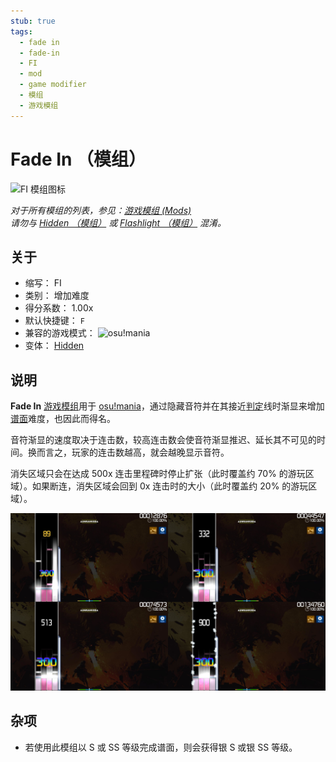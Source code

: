 ```yaml
---
stub: true
tags:
  - fade in
  - fade-in
  - FI
  - mod
  - game modifier
  - 模组
  - 游戏模组
---
```


# Fade In （模组）

![FI 模组图标](/wiki/shared/mods/FI.png "Fade In (FI) 模组图标")

*对于所有模组的列表，参见：[游戏模组 (Mods)](/wiki/Gameplay/Game_modifier)*\
*请勿与 [Hidden （模组）](/wiki/Gameplay/Game_modifier/Hidden) 或 [Flashlight （模组）](/wiki/Gameplay/Game_modifier/Flashlight) 混淆。*

## 关于

- 缩写： FI
- 类别： 增加难度
- 得分系数： 1.00x
- 默认快捷键： `F`
- 兼容的游戏模式： ![][osu!mania]
- 变体： [Hidden](/wiki/Gameplay/Game_modifier/Hidden)

## 说明

**Fade In** [游戏模组](/wiki/Gameplay/Game_modifier)用于 [osu!mania](/wiki/Game_mode/osu!mania)，通过隐藏音符并在其接近[判定](/wiki/Gameplay/Judgement)线时渐显来增加[谱面](/wiki/Beatmap)难度，也因此而得名。

音符渐显的速度取决于连击数，较高连击数会使音符渐显推迟、延长其不可见的时间。换而言之，玩家的连击数越高，就会越晚显示音符。

消失区域只会在达成 500x 连击里程碑时停止扩张（此时覆盖约 70% 的游玩区域）。如果断连，消失区域会回到 0x 连击时的大小（此时覆盖约 20% 的游玩区域）。

![FI 模组下的游玩比较](img/FI-combo-comparison-mania.jpg "osu!mania 中，使用 Fade In 模组在 89x 连击 （左上）、 332x 连击（右上）、 513x 连击（左下）与 900x 连击（右下）的比较图")

## 杂项

- 若使用此模组以 S 或 SS 等级完成谱面，则会获得银 S 或银 SS 等级。

[osu!mania]: /wiki/shared/mode/mania.png "osu!mania"
